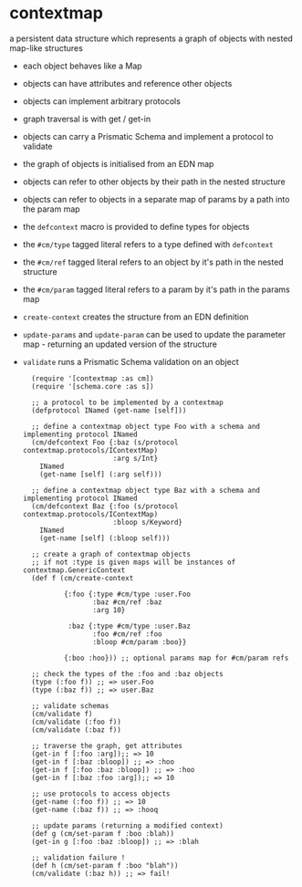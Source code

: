 # contextmap

a persistent data structure which represents a graph of objects with nested map-like structures

* each object behaves like a Map
* objects can have attributes and reference other objects
* objects can implement arbitrary protocols
* graph traversal is with get / get-in
* objects can carry a Prismatic Schema and implement a protocol to validate
* the graph of objects is initialised from an EDN map
* objects can refer to other objects by their path in the nested structure
* objects can refer to objects in a separate map of params by a path into the param map

* the `defcontext` macro is provided to define types for objects
* the `#cm/type` tagged literal refers to a type defined with `defcontext`
* the `#cm/ref` tagged literal refers to an object by it's path in the nested structure
* the `#cm/param` tagged literal refers to a param by it's path in the params map
* `create-context` creates the structure from an EDN definition
* `update-params` and `update-param` can be used to update the parameter map - returning an updated version of the structure
* `validate` runs a Prismatic Schema validation on an object

        (require '[contextmap :as cm])
        (require '[schema.core :as s])

        ;; a protocol to be implemented by a contextmap
        (defprotocol INamed (get-name [self]))

        ;; define a contextmap object type Foo with a schema and implementing protocol INamed
        (cm/defcontext Foo {:baz (s/protocol contextmap.protocols/IContextMap)
                            :arg s/Int}
          INamed
          (get-name [self] (:arg self)))

        ;; define a contextmap object type Baz with a schema and implementing protocol INamed
        (cm/defcontext Baz {:foo (s/protocol contextmap.protocols/IContextMap)
                            :bloop s/Keyword}
          INamed
          (get-name [self] (:bloop self)))

        ;; create a graph of contextmap objects
        ;; if not :type is given maps will be instances of contextmap.GenericContext
        (def f (cm/create-context

                {:foo {:type #cm/type :user.Foo
                       :baz #cm/ref :baz
                       :arg 10}

                 :baz {:type #cm/type :user.Baz
                       :foo #cm/ref :foo
                       :bloop #cm/param :boo}}

                {:boo :hoo})) ;; optional params map for #cm/param refs

        ;; check the types of the :foo and :baz objects
        (type (:foo f)) ;; => user.Foo
        (type (:baz f)) ;; => user.Baz

        ;; validate schemas
        (cm/validate f)
        (cm/validate (:foo f))
        (cm/validate (:baz f))

        ;; traverse the graph, get attributes
        (get-in f [:foo :arg]);; => 10
        (get-in f [:baz :bloop]) ;; => :hoo
        (get-in f [:foo :baz :bloop]) ;; => :hoo
        (get-in f [:baz :foo :arg]);; => 10

        ;; use protocols to access objects
        (get-name (:foo f)) ;; => 10
        (get-name (:baz f)) ;; => :hooq

        ;; update params (returning a modified context)
        (def g (cm/set-param f :boo :blah))
        (get-in g [:foo :baz :bloop]) ;; => :blah

        ;; validation failure !
        (def h (cm/set-param f :boo "blah"))
        (cm/validate (:baz h)) ;; => fail!
